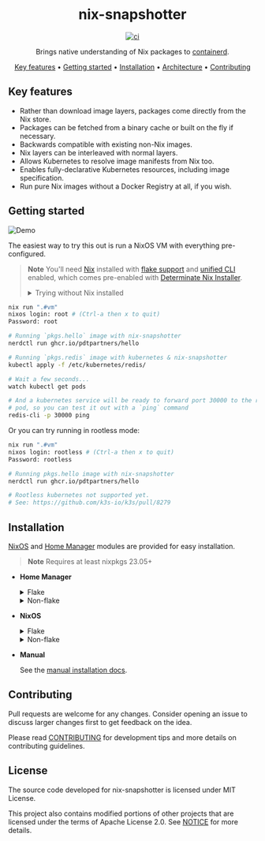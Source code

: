 <div align="center">

# nix-snapshotter

[![ci][ci-badge]][ci]

Brings native understanding of Nix packages to [containerd](https://github.com/containerd/containerd).

[Key features](#key-features) •
[Getting started](#getting-started) •
[Installation](#installation) •
[Architecture](docs/architecture.md) •
[Contributing](CONTRIBUTING.md)

</div>

## Key features

- Rather than download image layers, packages come directly from the Nix store.
- Packages can be fetched from a binary cache or built on the fly if necessary.
- Backwards compatible with existing non-Nix images.
- Nix layers can be interleaved with normal layers.
- Allows Kubernetes to resolve image manifests from Nix too.
- Enables fully-declarative Kubernetes resources, including image
  specification.
- Run pure Nix images without a Docker Registry at all, if you wish.

## Getting started

![Demo][demo]

The easiest way to try this out is run a NixOS VM with everything
pre-configured.

> **Note**
> You'll need [Nix][nix] installed with [flake support][nix-flake] and [unified CLI][nix-command] enabled,
> which comes pre-enabled with [Determinate Nix Installer][nix-installer].
>
> <details>
> <summary>Trying without Nix installed</summary>
>
> If you have [docker]() or another OCI runtime installed, you can run the
> `nixpkgs/nix-flakes` image.
>
> ```sh
> git clone https://github.com/pdtpartners/nix-snapshotter.git
> cd nix-snapshotter
> nix run .#vm
> ```
> </details>

```sh
nix run ".#vm"
nixos login: root # (Ctrl-a then x to quit)
Password: root

# Running `pkgs.hello` image with nix-snapshotter
nerdctl run ghcr.io/pdtpartners/hello

# Running `pkgs.redis` image with kubernetes & nix-snapshotter
kubectl apply -f /etc/kubernetes/redis/

# Wait a few seconds... 
watch kubectl get pods

# And a kubernetes service will be ready to forward port 30000 to the redis
# pod, so you can test it out with a `ping` command
redis-cli -p 30000 ping
```

Or you can try running in rootless mode:

```sh
nix run ".#vm"
nixos login: rootless # (Ctrl-a then x to quit)
Password: rootless

# Running pkgs.hello image with nix-snapshotter
nerdctl run ghcr.io/pdtpartners/hello

# Rootless kubernetes not supported yet.
# See: https://github.com/k3s-io/k3s/pull/8279
```

## Installation

[NixOS][nixos] and [Home Manager][home-manager] modules are provided for
easy installation.

> **Note**
> Requires at least nixpkgs 23.05+

- **Home Manager**

  <details>
  <summary>Flake</summary>

  ```nix
  {
    inputs = {
      nixpkgs.url = "github:NixOS/nixpkgs/nixos-unstable";
      home-manager = {
        url = "github:nix-community/home-manager";
        inputs.nixpkgs.follows = "nixpkgs";
      };
      nix-snapshotter = {
        url = "github:pdtpartners/nix-snapshotter";
        inputs.nixpkgs.follows = "nixpkgs";
      };
    };

    outputs = { nixpkgs, home-manager, nix-snapshotter, ... }: {
      homeConfigurations.myuser = home-manager.lib.homeManagerConfiguration {
        pkgs = import nixpkgs { system = "x86_64-linux"; };
        };
        modules = [
          {
            home = {
              username = "myuser";
              homeDirectory = "/home/myuser";
              stateVersion = "23.11";
            };

            programs.home-manager.enable = true;

            # Let home-manager automatically start systemd user services.
            # Will eventually become the new default.
            systemd.user.startServices = "sd-switch";
          }
          ({ pkgs, ... }: {
            # (1) Import home-manager module.
            imports = [ nix-snapshotter-rootless ];

            # (2) Add overlay.
            nixpkgs.overlays = [ nix-snapshotter.overlays.default ];

            # (3) Enable service.
            services.nix-snapshotter.rootless = {
              enable = true;
              setContainerdSnapshotter = true;
            };

            # (4) Add a containerd CLI like nerdctl.
            home.packages = [ pkgs.nerdctl ];
          })
        ];
      };
    };
  }
  ```
  </details>

  <details>
  <summary>Non-flake</summary>

  ```nix
  { pkgs, ... }:
  let
    nix-snapshotter = import (
      builtins.fetchTarball "https://github.com/pdtpartners/nix-snapshotter/archive/main.tar.gz"
    );

  in {
    imports = [
      ./hardware-configuration.nix
      # (1) Import home-manager module.
      nix-snapshotter.nixosModules.default
    ];

    # (2) Add overlay.
    nixpkgs.overlays = [ nix-snapshotter.overlays.default ];

    # (3) Enable service.
    services.nix-snapshotter = {
      enable = true;
      setContainerdSnapshotter = true;
    };

    # (4) Add a containerd CLI like nerdctl.
    environment.systemPackages = [ pkgs.nerdctl ];
  }
  ```
  </details>

- **NixOS**

  <details>
  <summary>Flake</summary>

  ```nix
  {
    inputs = {
      nixpkgs.url = "github:NixOS/nixpkgs/nixos-unstable";
      nix-snapshotter = {
        url = "github:pdtpartners/nix-snapshotter";
        inputs.nixpkgs.follows = "nixpkgs";
      };
    };

    outputs = { nixpkgs, nix-snapshotter, ... }: {
      nixosConfigurations.myhost = nixpkgs.lib.nixosSystem {
        system = "x86_64-linux";
        modules = [
          ./hardware-configuration.nix
          ({ pkgs, ... }: {
            # (1) Import nixos module.
            imports = [ nix-snapshotter.nixosModules.default ];

            # (2) Add overlay.
            nixpkgs.overlays = [ nix-snapshotter.overlays.default ];

            # (3) Enable service.
            services.nix-snapshotter = {
              enable = true;
              setContainerdSnapshotter = true;
            };

            # (4) Add a containerd CLI like nerdctl.
            environment.systemPackages = [ pkgs.nerdctl ];
          })
        ];
      };
    };
  }
  ```
  </details>

  <details>
  <summary>Non-flake</summary>

  ```nix
  { pkgs, ... }:
  let
    nix-snapshotter = import (
      builtins.fetchTarball "https://github.com/pdtpartners/nix-snapshotter/archive/main.tar.gz"
    );

  in {
    imports = [
      ./hardware-configuration.nix
      # (1) Import home-manager module.
      nix-snapshotter.nixosModules.default
    ];

    # (2) Add overlay.
    nixpkgs.overlays = [ nix-snapshotter.overlays.default ];

    # (3) Enable service.
    services.nix-snapshotter = {
      enable = true;
      setContainerdSnapshotter = true;
    };

    # (4) Add a containerd CLI like nerdctl.
    environment.systemPackages = [ pkgs.nerdctl ];
  }
  ```
  </details>

- **Manual**

  See the [manual installation docs][manual-install].

## Contributing

Pull requests are welcome for any changes. Consider opening an issue to discuss
larger changes first to get feedback on the idea.

Please read [CONTRIBUTING](CONTRIBUTING.md) for development tips and
more details on contributing guidelines.

## License

The source code developed for nix-snapshotter is licensed under MIT License.

This project also contains modified portions of other projects that are
licensed under the terms of Apache License 2.0. See [NOTICE](NOTICE) for more
details.

[ci-badge]: https://github.com/pdtpartners/nix-snapshotter/actions/workflows/ci.yml/badge.svg
[ci]: https://github.com/pdtpartners/nix-snapshotter/actions?query=workflow%3ACI
[demo]: docs/demo.webp
[home-manager]: https://github.com/nix-community/home-manager
[manual-install]: docs/manual-install.md
[nix-command]: https://zero-to-nix.com/concepts/nix#unified-cli
[nix-flake]: https://zero-to-nix.com/concepts/flakes
[nix]: https://nixos.org/
[nix-installer]: https://zero-to-nix.com/start/install
[nixos]: https://zero-to-nix.com/concepts/nixos
